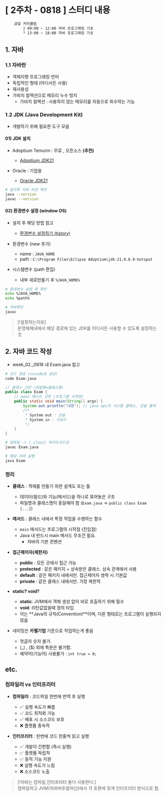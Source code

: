 # [ 2주차 - 0818 ] 스터디 내용

```bash
    금일 커리큘럼
        ├ 09:00 ~ 12:00 자바 프로그래밍 기초
        └ 13:00 ~ 18:00 자바 프로그래밍 기초
```


## 1. 자바

### 1.1 자바란
* 객체지향 프로그래밍 언어
* 독립적인 형태 (어디서든 사용)
* 재사용성
* 가비지 컬렉션으로 메모리 누수 방지
    - 가비지 컬렉션 : 사용하지 않는 메모리를 자동으로 회수하는 기능

### 1.2 JDK (Java Development Kit)
* 개발하기 위해 필요한 도구 모음

#### 01) JDK 설치

* Adoptium Temurin : 무료 , 오픈소스 **(추천)**
    - [Adoptium JDK21](https://adoptium.net/temurin/releases)

* Oracle : 기업용
    - [Oracle JDK21](https://www.oracle.com/kr/java/technologies/downloads/#java21)


```bash
# 설치후 자바 버전 확인
java --version
javac --version
```

#### 02) 환경변수 설정 (window OS)

* 설치 후 해당 방법 참고
    - [환경변수 설정하기 (tistory)](https://vmpo.tistory.com/6)

*  환경변수 (new 추가)
    - name : `JAVA_HOME`
    - path : `C:\Program Files\Eclipse Adoptium\jdk-21.0.8.9-hotspot`
* 시스템변수 (path 편집)
    -  내부 새로만들기 후 `%JAVA_HOME%`

```bash
# 환경변수 설정 후 확인
echo %JAVA_HOME%
echo %path%

# 자바확인
javac
```

> [!설정하는이유]  
> 운영체제내에서 해당 경로에 있는 JDK를 어디서든 사용할 수 있도록 설정하는 것


## 2. 자바 코드 작성

* week_02._0818 내 Exam.java 참고
```bash
# 코드 생성 (vscode로 생성)
code Exam.java
```
```java
// 클래스 선언 (파일명=클래스명)
public class Exam {
    // main 메소드 선언 (프로그램 시작점)
    public static void main(String[] args) {
        System.out.println("내용"); // java api의 시스템 클래스, 콘솔 출력
        /**
         * System.out : 콘솔
         * System.in : 키보드
         */
    }
}
```
```bash
# 컴파일 -> (.class) 바이트코드로
javac Exam.java

# 해당 자바 실행
java Exam
```

### 정리
* **클래스** : 객체를 만들기 위한 설계도 또는 틀
    - 데이터(필드)와 기능(메서드)을 하나로 묶어놓은 구조
    - 파일명과 클래스명이 동일해야 함 (`Exam.java` → `public class Exam {...}`)

* **메서드** : 클래스 내에서 특정 작업을 수행하는 함수
    - `main` 메서드는 프로그램의 시작점 (진입점)
    - Java 내 반드시 main 메서드 무조건 필요. 
        - 자바의 기본 컨벤션

* **접근제어자(제한자)**
    - **public** : 모든 곳에서 접근 가능
    - **protected** : 같은 패키지 + 상속받은 클래스. 상속 관계에서 사용 
    - **default** : 같은 패키지 내에서만. 접근제어자 생략 시 기본값
    - **private** : 같은 클래스 내에서만. 가장 제한적 

* **static? void?**
    - **static**: JVM에서 객체 생성 없이 바로 호출하기 위해 필수
    - **void**: 리턴값없을때 정의 타입
    - 이는 **Java의 규칙(Convention)**이며, 다른 형태로는 프로그램이 실행되지 않음

* 네이밍은 **카멜기법** 기준으로 작업하는게 좋음
    - 첫글자 숫자 불가.
    - (_) , ($) 외에 특문은 불가함.
    - 예약어(기능어) 사용불가 : `int true = 0;`


## etc.

### 컴파일러 vs 인터프리터

* **컴파일러** : 코드파일 한번에 번역 후 실행
    - ✅ 실행 속도가 빠름
    - ✅ 코드 최적화 가능
    - ✅ 배포 시 소스코드 보호
    - ❌ 플랫폼 종속적

* **인터프리터** : 한번에 코드 한줄씩 읽고 실행
    - ✅ 개발이 간편함 (즉시 실행)
    - ✅ 플랫폼 독립적
    - ✅ 동적 기능 지원
    - ❌ 실행 속도가 느림
    - ❌ 소스코드 노출

> [!자바는 컴파일,인터프리터 둘다 사용한다.]  
> 컴파일하고 JVM(자바버추얼머신)에서 각 호환에 맞게 인터프리터 방식으로 함.